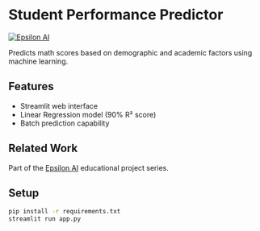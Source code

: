 # Student Performance Predictor

[![Epsilon AI](https://img.shields.io/badge/Powered_by-Epsilon_AI-blue?style=flat&logo=github)](https://github.com/epsilon-ai)

Predicts math scores based on demographic and academic factors using machine learning.

## Features
- Streamlit web interface
- Linear Regression model (90% R² score)
- Batch prediction capability

## Related Work
Part of the [Epsilon AI](https://github.com/epsilon-ai) educational project series.

## Setup
```bash
pip install -r requirements.txt
streamlit run app.py
```
